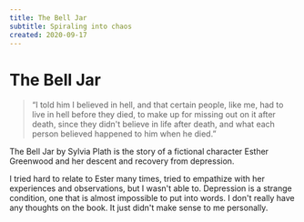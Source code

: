 ```yaml
---
title: The Bell Jar
subtitle: Spiraling into chaos
created: 2020-09-17
---
```

# The Bell Jar

> “I told him I believed in hell, and that certain people, like me, had to live
> in hell before they died, to make up for missing out on it after death, since
> they didn't believe in life after death, and what each person believed
> happened to him when he died.”

The Bell Jar by Sylvia Plath is the story of a fictional character Esther
Greenwood and her descent and recovery from depression.

I tried hard to relate to Ester many times, tried to empathize with her
experiences and observations, but I wasn't able to. Depression is a strange
condition, one that is almost impossible to put into words. I don't really have
any thoughts on the book. It just didn't make sense to me personally.
